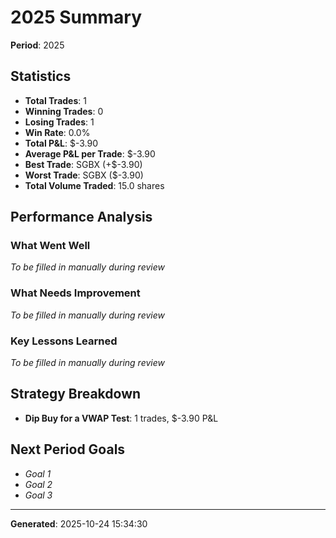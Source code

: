 # 2025 Summary

**Period**: 2025

## Statistics

- **Total Trades**: 1
- **Winning Trades**: 0
- **Losing Trades**: 1
- **Win Rate**: 0.0%
- **Total P&L**: $-3.90
- **Average P&L per Trade**: $-3.90
- **Best Trade**: SGBX (+$-3.90)
- **Worst Trade**: SGBX ($-3.90)
- **Total Volume Traded**: 15.0 shares

## Performance Analysis

### What Went Well

_To be filled in manually during review_

### What Needs Improvement

_To be filled in manually during review_

### Key Lessons Learned

_To be filled in manually during review_

## Strategy Breakdown

- **Dip Buy for a VWAP Test**: 1 trades, $-3.90 P&L

## Next Period Goals

- _Goal 1_
- _Goal 2_
- _Goal 3_

---

**Generated**: 2025-10-24 15:34:30
